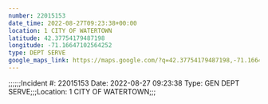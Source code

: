 ```yaml
---
number: 22015153
date_time: 2022-08-27T09:23:38+00:00
location: 1 CITY OF WATERTOWN
latitude: 42.37754179487198
longitude: -71.16647102564252
type: DEPT SERVE
google_maps_link: https://maps.google.com/?q=42.37754179487198,-71.16647102564252
---
```


;;;;;;Incident #: 22015153  Date: 2022-08-27 09:23:38   Type: GEN DEPT SERVE;;;Location: 1 CITY OF WATERTOWN;;;
